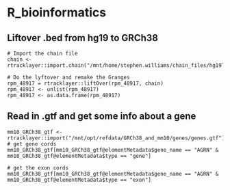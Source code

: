 # R_bioinformatics

## Liftover .bed from hg19 to GRCh38
```
# Import the chain file
chain <- rtracklayer::import.chain("/mnt/home/stephen.williams/chain_files/hg19ToHg38.over.chain")

# Do the lyftover and remake the Granges
rpm_48917 = rtracklayer::liftOver(rpm_48917, chain)
rpm_48917 <- unlist(rpm_48917)
rpm_48917 <- as.data.frame(rpm_48917)
```

## Read in .gtf and get some info about a gene
```
mm10_GRCh38_gtf <- rtracklayer::import("/mnt/opt/refdata/GRCh38_and_mm10/genes/genes.gtf")
# get gene cords
mm10_GRCh38_gtf[mm10_GRCh38_gtf@elementMetadata$gene_name == "AGRN" & mm10_GRCh38_gtf@elementMetadata$type == "gene"]

# get the exon cords
mm10_GRCh38_gtf[mm10_GRCh38_gtf@elementMetadata$gene_name == "AGRN" & mm10_GRCh38_gtf@elementMetadata$type == "exon"]
```
